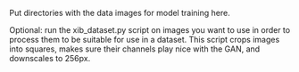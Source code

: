 Put directories with the data images for model training here.

Optional: run the xib_dataset.py script on images you want to use in order to process them to be suitable for use in a dataset. This script crops images into squares, makes sure their channels play nice with the GAN, and downscales to 256px.
